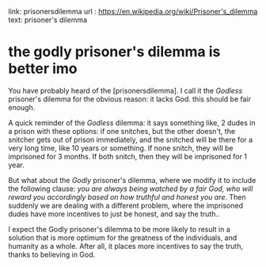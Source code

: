 link: prisonersdilemma
url : https://en.wikipedia.org/wiki/Prisoner's_dilemma
text: prisoner's dilemma

# the godly prisoner's dilemma is better imo

You have probably heard of the [prisonersdilemma].  I call it the _Godless_
prisoner's dilemma for the obvious reason: it lacks God.  this should be fair
enough.

A quick reminder of the _Godless_ dilemma: it says something like, 2 dudes in a
prison with these options: if one snitches, but the other doesn't, the snitcher
gets out of prison immediately, and the snitched will be there for a very long
time, like 10 years or something.  If none snitch, they will be imprisoned for
3 months.  If both snitch, then they will be imprisoned for 1 year.

But what about the _Godly_ prisoner's dilemma, where we modify it to include
the following clause:  _you are always being watched by a fair God, who will
reward you accordingly based on how truthful and honest you are_.  Then
suddenly we are dealing with a different problem, where the imprisoned dudes
have more incentives to just be honest, and say the truth..

I expect the Godly prisoner's dilemma to be more likely to result in a solution
that is more optimum for the greatness of the individuals, and humanity as a
whole.  After all, it places more incentives to say the truth, thanks to
believing in God.
